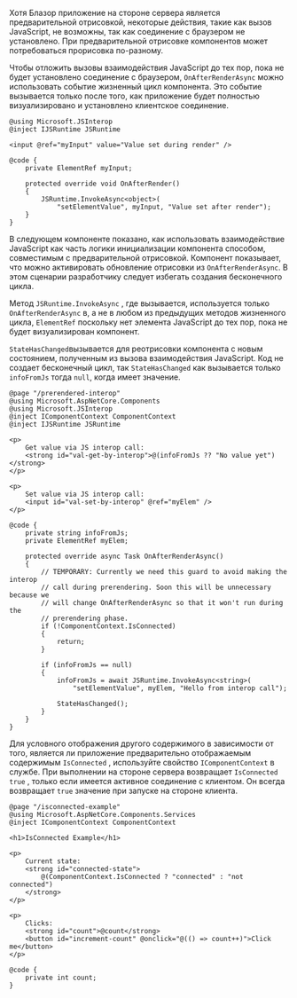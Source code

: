 Хотя Блазор приложение на стороне сервера является предварительной отрисовкой, некоторые действия, такие как вызов JavaScript, не возможны, так как соединение с браузером не установлено. При предварительной отрисовке компонентов может потребоваться прорисовка по-разному.

Чтобы отложить вызовы взаимодействия JavaScript до тех пор, пока не будет установлено соединение с браузером, `OnAfterRenderAsync` можно использовать событие жизненный цикл компонента. Это событие вызывается только после того, как приложение будет полностью визуализировано и установлено клиентское соединение.

```cshtml
@using Microsoft.JSInterop
@inject IJSRuntime JSRuntime

<input @ref="myInput" value="Value set during render" />

@code {
    private ElementRef myInput;

    protected override void OnAfterRender()
    {
        JSRuntime.InvokeAsync<object>(
            "setElementValue", myInput, "Value set after render");
    }
}
```

В следующем компоненте показано, как использовать взаимодействие JavaScript как часть логики инициализации компонента способом, совместимым с предварительной отрисовкой. Компонент показывает, что можно активировать обновление отрисовки из `OnAfterRenderAsync`. В этом сценарии разработчику следует избегать создания бесконечного цикла.

Метод `JSRuntime.InvokeAsync` , где вызывается, используется только `OnAfterRenderAsync` в, а не в любом из предыдущих методов жизненного цикла, `ElementRef` поскольку нет элемента JavaScript до тех пор, пока не будет визуализирован компонент.

`StateHasChanged`вызывается для реотрисовки компонента с новым состоянием, полученным из вызова взаимодействия JavaScript. Код не создает бесконечный цикл, так `StateHasChanged` как вызывается только `infoFromJs` тогда `null`, когда имеет значение.

```cshtml
@page "/prerendered-interop"
@using Microsoft.AspNetCore.Components
@using Microsoft.JSInterop
@inject IComponentContext ComponentContext
@inject IJSRuntime JSRuntime

<p>
    Get value via JS interop call:
    <strong id="val-get-by-interop">@(infoFromJs ?? "No value yet")</strong>
</p>

<p>
    Set value via JS interop call:
    <input id="val-set-by-interop" @ref="myElem" />
</p>

@code {
    private string infoFromJs;
    private ElementRef myElem;

    protected override async Task OnAfterRenderAsync()
    {
        // TEMPORARY: Currently we need this guard to avoid making the interop
        // call during prerendering. Soon this will be unnecessary because we
        // will change OnAfterRenderAsync so that it won't run during the
        // prerendering phase.
        if (!ComponentContext.IsConnected)
        {
            return;
        }

        if (infoFromJs == null)
        {
            infoFromJs = await JSRuntime.InvokeAsync<string>(
                "setElementValue", myElem, "Hello from interop call");

            StateHasChanged();
        }
    }
}
```

Для условного отображения другого содержимого в зависимости от того, является ли приложение предварительно отображаемым содержимым `IsConnected` , используйте свойство `IComponentContext` в службе. При выполнении на стороне сервера возвращает `IsConnected` `true` , только если имеется активное соединение с клиентом. Он всегда возвращает `true` значение при запуске на стороне клиента.

```cshtml
@page "/isconnected-example"
@using Microsoft.AspNetCore.Components.Services
@inject IComponentContext ComponentContext

<h1>IsConnected Example</h1>

<p>
    Current state:
    <strong id="connected-state">
        @(ComponentContext.IsConnected ? "connected" : "not connected")
    </strong>
</p>

<p>
    Clicks:
    <strong id="count">@count</strong>
    <button id="increment-count" @onclick="@(() => count++)">Click me</button>
</p>

@code {
    private int count;
}
```
